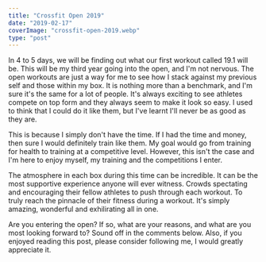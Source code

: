 ```yaml
---
title: "Crossfit Open 2019"
date: "2019-02-17"
coverImage: "crossfit-open-2019.webp"
type: "post"
---
```


In 4 to 5 days, we will be finding out what our first workout called 19.1 will be. This will be my third year going into the open, and I'm not nervous. The open workouts are just a way for me to see how I stack against my previous self and those within my box. It is nothing more than a benchmark, and I'm sure it's the same for a lot of people. It's always exciting to see athletes compete on top form and they always seem to make it look so easy. I used to think that I could do it like them, but I've learnt I'll never be as good as they are.

This is because I simply don't have the time. If I had the time and money, then sure I would definitely train like them. My goal would go from training for health to training at a competitive level. However, this isn't the case and I'm here to enjoy myself, my training and the competitions I enter.

The atmosphere in each box during this time can be incredible. It can be the most supportive experience anyone will ever witness. Crowds spectating and encouraging their fellow athletes to push through each workout. To truly reach the pinnacle of their fitness during a workout. It's simply amazing, wonderful and exhilirating all in one.

Are you entering the open? If so, what are your reasons, and what are you most looking forward to? Sound off in the comments below. Also, if you enjoyed reading this post, please consider following me, I would greatly appreciate it.
